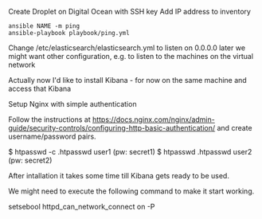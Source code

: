 Create Droplet on Digital Ocean with SSH key
Add IP address to inventory

```
ansible NAME -m ping
ansible-playbook playbook/ping.yml
```


Change /etc/elasticsearch/elasticsearch.yml
to listen on 0.0.0.0
later we might want other configuration, e.g. to listen to the machines on the virtual network

Actually now I'd like to install Kibana - for now on the same machine and access that Kibana

Setup Nginx with simple authentication

Follow the instructions at https://docs.nginx.com/nginx/admin-guide/security-controls/configuring-http-basic-authentication/
and create username/password pairs.

$ htpasswd -c .htpasswd user1     (pw: secret1)
$ htpasswd .htpasswd user2        (pw: secret2)


After intallation it takes some time till Kibana gets ready to be used.

We might need to execute the following command to make it start working.

setsebool httpd_can_network_connect on -P
